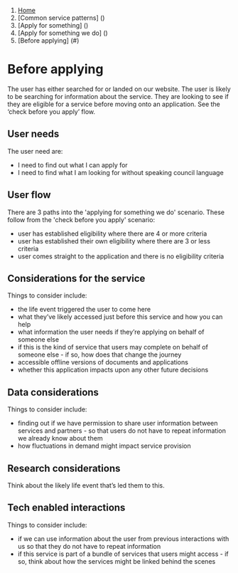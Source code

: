 1.  [Home](/docs/core/contents)
2.	[Common service patterns] ()
3.  [Apply for something] ()
4.  [Apply for something we do] ()
5.  [Before applying] (#)

# Before applying
The user has either searched for or landed on our website. The user is likely to be searching for information about the service. They are looking to see if they are eligible for a service before moving onto an application. See the ‘check before you apply’ flow.

## User needs
The user need are:

* I need to find out what I can apply for 
* I need to find what I am looking for without speaking council language 

## User flow 
There are 3 paths into the 'applying for something we do' scenario. These follow from the 'check before you apply' scenario:

* user has established eligibility where there are 4 or more criteria
* user has established their own eligibility where there are 3 or less criteria
* user comes straight to the application and there is no eligibility criteria

## Considerations for the service 
Things to consider include:

* the life event triggered the user to come here
* what they’ve likely accessed just before this service and how you can help
* what information the user needs if they’re applying on behalf of someone else
* if this is the kind of service that users may complete on behalf of someone else - if so, how does that change the journey
* accessible offline versions of documents and applications
* whether this application impacts upon any other future decisions

## Data considerations 
Things to consider include:

* finding out if we have permission to share user information between services and partners - so that users do not have to repeat information we already know about them
* how fluctuations in demand might impact service provision

## Research considerations 
Think about the likely life event that’s led them to this.

## Tech enabled interactions 
Things to consider include:

* if we can use information about the user from previous interactions with us so that they do not have to repeat information
* if this service is part of a bundle of services that users might access - if so, think about how the services might be linked behind the scenes
